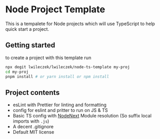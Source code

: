 # Node Project Template
This is a tempalete for Node projects which will use TypeScript to help quick start a project.

## Getting started

to create a project with this template run 

```bash
npx degit lwileczek/lwileczek/node-ts-template my-proj
cd my-proj
pnpm install # or yarn install or npm install
```


## Project contents

 - esLint with Prettier for linting and formatting
 - config for eslint and pritter to run on JS & TS
 - Basic TS config with [NodeNext](https://www.typescriptlang.org/tsconfig#moduleResolution) Module resolution (So suffix local imports with `.js`)
 - A decent .gitignore
 - Default MIT license
